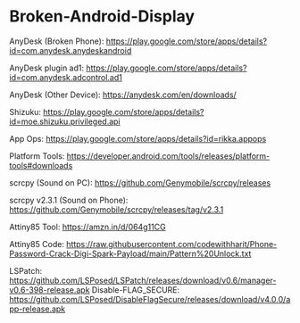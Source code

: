 # Broken-Android-Display

AnyDesk (Broken Phone): https://play.google.com/store/apps/details?id=com.anydesk.anydeskandroid

AnyDesk plugin ad1: https://play.google.com/store/apps/details?id=com.anydesk.adcontrol.ad1

AnyDesk (Other Device): https://anydesk.com/en/downloads/

Shizuku: https://play.google.com/store/apps/details?id=moe.shizuku.privileged.api

App Ops: https://play.google.com/store/apps/details?id=rikka.appops

Platform Tools: https://developer.android.com/tools/releases/platform-tools#downloads

scrcpy (Sound on PC): 
https://github.com/Genymobile/scrcpy/releases

scrcpy v2.3.1 (Sound on Phone): 
https://github.com/Genymobile/scrcpy/releases/tag/v2.3.1

Attiny85 Tool: https://amzn.in/d/064g11CG

Attiny85 Code: https://raw.githubusercontent.com/codewithharit/Phone-Password-Crack-Digi-Spark-Payload/main/Pattern%20Unlock.txt

LSPatch: https://github.com/LSPosed/LSPatch/releases/download/v0.6/manager-v0.6-398-release.apk
Disable-FLAG_SECURE: https://github.com/LSPosed/DisableFlagSecure/releases/download/v4.0.0/app-release.apk
